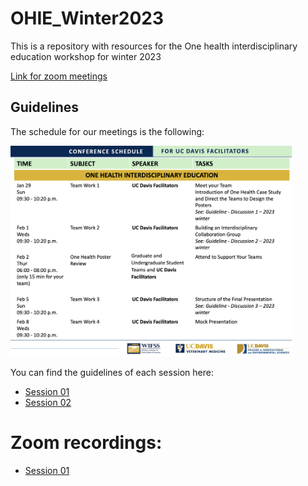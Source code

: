 # OHIE_Winter2023

This is a repository with resources for the One health interdisciplinary education workshop for winter 2023

[Link for zoom meetings](https://ucdavis.zoom.us/j/98345758638?pwd=ZWMzY2dwVGQ3YTdDdXZyWWhVbDhWUT09)

## Guidelines

The schedule for our meetings is the following:

<img src="guidelines/TF schedule.png" alt="" width="450" />


You can find the guidelines of each session here:
  
  - [Session 01](https://github.com/spablotemporal/OHIE_Winter2023/blob/main/guidelines/Guideline%201-%20Discussion%201%20-%20%202023winter.pdf)
  - [Session 02](https://github.com/spablotemporal/OHIE_Winter2023/blob/main/guidelines/Guideline%202-%20Discussion%202%20-%20%202023winter.pdf)




# Zoom recordings:
 - [Session 01](https://ucdavis.zoom.us/rec/share/rT98LUHBhle9gxN-Bo-Td9hQ9Sicq7Cy_sazXh74Mnwqa_v8jsfNYptSpoVrqqbx.asyqovtmd3yuuo8s)

